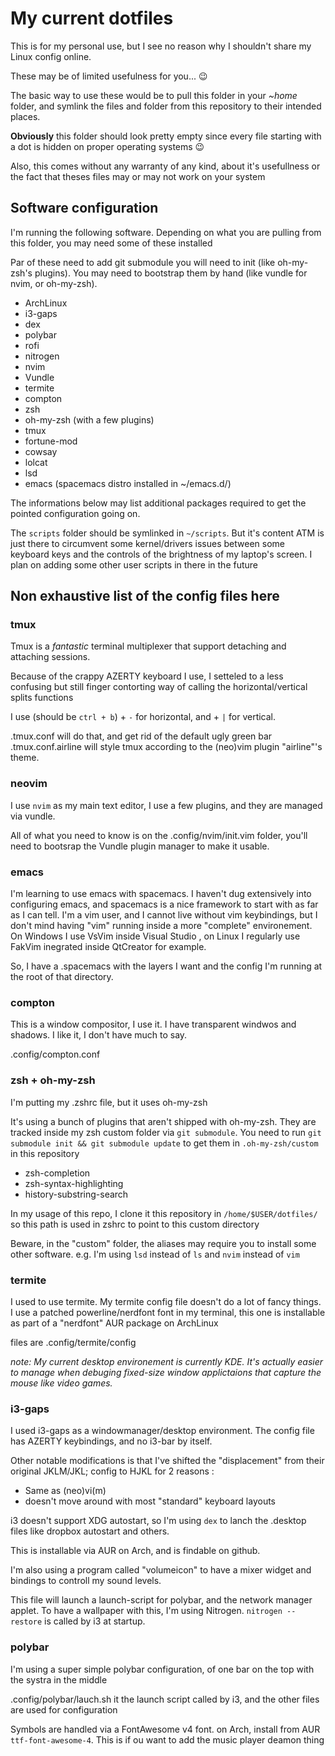 # My current dotfiles

This is for my personal use, but I see no reason why I shouldn't share my Linux config online.

These may be of limited usefulness for you...  :wink:

The basic way to use these would be to pull this folder in your *~home* folder, and symlink the files and folder from this repository to their intended places.

**Obviously** this folder should look pretty empty since every file starting with a dot is hidden on proper operating systems :wink:

Also, this comes without any warranty of any kind, about it's usefullness or the fact that theses files may or may not work on your system

## Software configuration

I'm running the following software. Depending on what you are pulling from this folder, you may need some of these installed

Par of these need to add git submodule you will need to init (like oh-my-zsh's plugins). You may need to bootstrap them by hand (like vundle for nvim, or oh-my-zsh).

 - ArchLinux
 - i3-gaps
 - dex
 - polybar
 - rofi
 - nitrogen
 - nvim
 - Vundle
 - termite
 - compton
 - zsh
 - oh-my-zsh (with a few plugins)
 - tmux
 - fortune-mod
 - cowsay
 - lolcat
 - lsd
 - emacs (spacemacs distro installed in ~/emacs.d/)

The informations below may list additional packages required to get the pointed configuration going on.

The `scripts` folder should be symlinked in `~/scripts`. But it's content ATM is just there to circumvent some kernel/drivers issues between some keyboard keys and the controls of the brightness of my laptop's screen. I plan on adding some other user scripts in there in the future

## Non exhaustive list of the config files here

### tmux

Tmux is a *fantastic* terminal multiplexer that support detaching and attaching sessions.

Because of the crappy AZERTY keyboard I use, I setteled to a less confusing but still finger contorting way of calling the horizontal/vertical splits functions

I use <call key> (should be `ctrl + b`) + `-` for horizontal, and + `|` for vertical.

.tmux.conf will do that, and get rid of the default ugly green bar
.tmux.conf.airline will style tmux according to the (neo)vim plugin "airline"'s theme.

### neovim

I use `nvim` as my main text editor, I use a few plugins, and they are managed via vundle.

All of what you need to know is on the .config/nvim/init.vim folder, you'll need to bootsrap the Vundle plugin manager to make it usable.

### emacs

I'm learning to use emacs with spacemacs. I haven't dug extensively into configuring emacs, and spacemacs is a nice framework to start with as far as I can tell. I'm a vim user, and I cannot live without vim keybindings, but I don't mind having "vim" running inside a more "complete" environement. On Windows I use VsVim inside Visual Studio , on Linux I regularly use FakVim inegrated inside QtCreator for example.

So, I have a .spacemacs with the layers I want and the config I'm running at the root of that directory.

### compton

This is a window compositor, I use it. I have transparent windwos and shadows. I like it, I don't have much to say.

.config/compton.conf


### zsh + oh-my-zsh

I'm putting my .zshrc file, but it uses oh-my-zsh

It's using a bunch of plugins that aren't shipped with oh-my-zsh. They are tracked inside my zsh custom folder via `git submodule`. You need to run  `git submodule init && git submodule update` to get them in `.oh-my-zsh/custom` in this repository

 - zsh-completion
 - zsh-syntax-highlighting
 - history-substring-search

In my usage of this repo, I clone it this repository in `/home/$USER/dotfiles/` so this path is used in zshrc to point to this custom directory

Beware, in the "custom" folder, the aliases may require you to install some other software. e.g. I'm using `lsd` instead of `ls` and `nvim` instead of `vim`

### termite

I used to use termite. My termite config file doesn't do a lot of fancy things. I use a patched powerline/nerdfont font in my terminal, this one is installable as part of a "nerdfont" AUR package on ArchLinux

files are .config/termite/config

*note: My current desktop environement is currently KDE. It's actually easier to manage when debuging fixed-size window applictaions that capture the mouse like video games.*

### i3-gaps

I used i3-gaps as a windowmanager/desktop environment. The config file has AZERTY keybindings, and no i3-bar by itself.

Other notable modifications is that I've shifted the "displacement" from their original JKLM/JKL; config to HJKL for 2 reasons :

 - Same as (neo)vi(m)
 - doesn't move around with most "standard" keyboard layouts

i3 doesn't support XDG autostart, so I'm using `dex` to lanch the .desktop files like dropbox autostart and others.

This is installable via AUR on Arch, and is findable on github.

I'm also using a program called "volumeicon" to have a mixer widget and bindings to controll my sound levels.

This file will launch a launch-script for polybar, and the network manager applet. To have a wallpaper with this, I'm using Nitrogen. `nitrogen --restore` is called by i3 at startup.


### polybar

I'm using a super simple polybar configuration, of one bar on the top with the systra in the middle

.config/polybar/lauch.sh it the launch script called by i3, and the other files are used for configuration

Symbols are handled via a FontAwesome v4 font. on Arch, install from AUR `ttf-font-awesome-4`. This is if ou want to add the music player deamon thing
